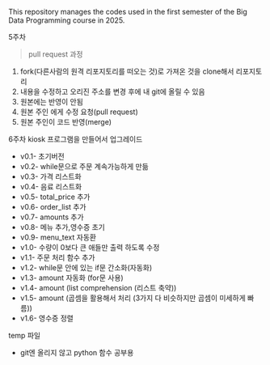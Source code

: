 This repository manages the codes used in the first semester of the Big Data Programming course in 2025.

5주차
>pull request 과정
1. fork(다른사람의 원격 리포지토리를 떠오는 것)로 가져온 것을 clone해서 리포지토리 
2. 내용을 수정하고 오리진 주소를 변경 후에 내 git에 올릴 수 있음  
3. 원본에는 반영이 안됨 
4. 원본 주인 에게 수정 요청(pull request) 
5. 원본 주인이 코드 반영(merge)



6주차
kiosk 프로그램을 만들어서 업그레이드
* v0.1- 초기버전
* v0.2- while문으로 주문 계속가능하게 만듦
* v0.3- 가격 리스트화
* v0.4- 음료 리스트화
* v0.5- total_price 추가
* v0.6- order_list 추가
* v0.7- amounts 추가
* v0.8- 메뉴 추가,영수증 초기
* v0.9- menu_text 자동환
* v1.0- 수량이 0보다 큰 애들만 출력 하도록 수정
* v1.1- 주문 처리 함수 추가
* v1.2- while문 안에 있는 if문 간소화(자동화)
* v1.3- amount 자동화 (for문 사용)
* v1.4- amount (list comprehension (리스트 축약))
* v1.5- amount (곱셈을 활용해서 처리 (3가지 다 비슷하지만 곱셈이 미세하게 빠름))
* v1.6- 영수증 정렬

temp 파일 
- git엔 올리지 않고 python 함수 공부용